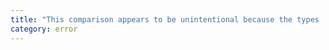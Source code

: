 ```yaml
---
title: "This comparison appears to be unintentional because the types '{0}' and '{1}' have no overlap."
category: error
---
```

